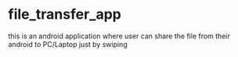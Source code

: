 # file_transfer_app
this is an android application where user can share the file from their android to PC/Laptop just by swiping
